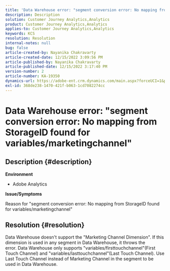 ```yaml
---
title: 'Data Warehouse error: "segment conversion error: No mapping from StorageID found for variables/marketingchannel"'
description: Description
solution: Customer Journey Analytics,Analytics
product: Customer Journey Analytics,Analytics
applies-to: Customer Journey Analytics,Analytics
keywords: KCS
resolution: Resolution
internal-notes: null
bug: false
article-created-by: Nayanika Chakravarty
article-created-date: 12/15/2022 3:09:56 PM
article-published-by: Nayanika Chakravarty
article-published-date: 12/15/2022 3:17:40 PM
version-number: 2
article-number: KA-19350
dynamics-url: https://adobe-ent.crm.dynamics.com/main.aspx?forceUCI=1&pagetype=entityrecord&etn=knowledgearticle&id=985b0388-8a7c-ed11-81ac-6045bd006e5a
exl-id: 368de238-1470-421f-b063-1cd7082274cc
---
```

# Data Warehouse error: "segment conversion error: No mapping from StorageID found for variables/marketingchannel"

## Description {#description}


<b>Environment</b>

- Adobe Analytics

<b>Issue/Symptoms</b>

Reason for "segment conversion error: No mapping from StorageID found for variables/marketingchannel"


## Resolution {#resolution}


Data Warehouse doesn't support the "Marketing Channel Dimension". If this dimension is used in any segment in Data Warehouse, it throws the error. Data Warehouse only supports "variables/firsttouchchannel"(First Touch Channel) and "variables/lasttouchchannel"(Last Touch Channel). Use Last Touch Channel instead of Marketing Channel in the segment to be used in Data Warehouse.
